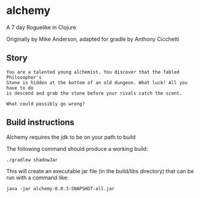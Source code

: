 alchemy
=======

A 7 day Roguelike in Clojure

Originally by Mike Anderson, adapted for gradle by Anthony Cicchetti

## Story

    You are a talented young alchemist. You discover that the fabled Philosopher's 
    Stone is hidden at the bottom of an old dungeon. What luck! All you have to do 
    is descend and grab the stone before your rivals catch the scent. 
    
    What could possibly go wrong?
    


## Build instructions

Alchemy requires the jdk to be on your path to build 

The following command should produce a working build:

    ./gradlew shadowJar

This will create an executable jar file (in the build/libs directory) that can be run with a command like:

    java -jar alchemy-0.0.3-SNAPSHOT-all.jar
